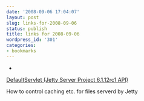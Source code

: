```yaml
---
date: '2008-09-06 17:04:07'
layout: post
slug: links-for-2008-09-06
status: publish
title: links for 2008-09-06
wordpress_id: '301'
categories:
- bookmarks
---
```


  *


[DefaultServlet (Jetty Server Project 6.1.12rc1 API)](http://jetty.mortbay.org/apidocs/org/mortbay/jetty/servlet/DefaultServlet.html)


How to control caching etc. for files serverd by Jetty



